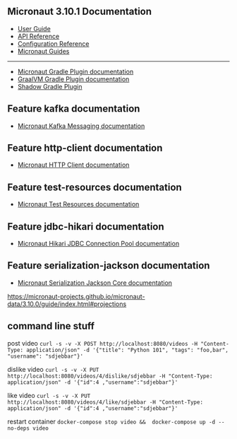 ## Micronaut 3.10.1 Documentation

- [User Guide](https://docs.micronaut.io/3.10.1/guide/index.html)
- [API Reference](https://docs.micronaut.io/3.10.1/api/index.html)
- [Configuration Reference](https://docs.micronaut.io/3.10.1/guide/configurationreference.html)
- [Micronaut Guides](https://guides.micronaut.io/index.html)
---

- [Micronaut Gradle Plugin documentation](https://micronaut-projects.github.io/micronaut-gradle-plugin/latest/)
- [GraalVM Gradle Plugin documentation](https://graalvm.github.io/native-build-tools/latest/gradle-plugin.html)
- [Shadow Gradle Plugin](https://plugins.gradle.org/plugin/com.github.johnrengelman.shadow)
## Feature kafka documentation

- [Micronaut Kafka Messaging documentation](https://micronaut-projects.github.io/micronaut-kafka/latest/guide/index.html)


## Feature http-client documentation

- [Micronaut HTTP Client documentation](https://docs.micronaut.io/latest/guide/index.html#httpClient)


## Feature test-resources documentation

- [Micronaut Test Resources documentation](https://micronaut-projects.github.io/micronaut-test-resources/latest/guide/)


## Feature jdbc-hikari documentation

- [Micronaut Hikari JDBC Connection Pool documentation](https://micronaut-projects.github.io/micronaut-sql/latest/guide/index.html#jdbc)


## Feature serialization-jackson documentation

- [Micronaut Serialization Jackson Core documentation](https://micronaut-projects.github.io/micronaut-serialization/latest/guide/)


https://micronaut-projects.github.io/micronaut-data/3.10.0/guide/index.html#projections

## command line stuff 

post video `curl -s -v -X POST http://localhost:8080/videos -H "Content-Type: application/json" -d '{"title": "Python 101", "tags": "foo,bar", "username": "sdjebbar"}'`

dislike video
`curl -s -v -X PUT http://localhost:8080/videos/4/dislike/sdjebbar -H "Content-Type: application/json" -d '{"id":4 ,"username":"sdjebbar"}'`

like video
`curl -s -v -X PUT http://localhost:8080/videos/4/like/sdjebbar -H "Content-Type: application/json" -d '{"id":4 ,"username":"sdjebbar"}'`

restart container
`docker-compose stop video &&  docker-compose up -d --no-deps video`

